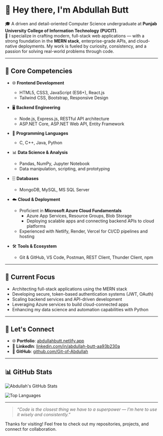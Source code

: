 # 👋 Hey there, I'm Abdullah Butt

🎓 A driven and detail-oriented Computer Science undergraduate at **Punjab University College of Information Technology (PUCIT)**.  
🚀 I specialize in crafting modern, full-stack web applications — with a strong foundation in the **MERN stack**, enterprise-grade APIs, and cloud-native deployments. My work is fueled by curiosity, consistency, and a passion for solving real-world problems through code.

---

## 💼 Core Competencies

- 🌐 **Frontend Development**
  - HTML5, CSS3, JavaScript (ES6+), React.js
  - Tailwind CSS, Bootstrap, Responsive Design

- 🖥️ **Backend Engineering**
  - Node.js, Express.js, RESTful API architecture
  - ASP.NET Core, ASP.NET Web API, Entity Framework

- 🧠 **Programming Languages**
  - C, C++, Java, Python

- 📊 **Data Science & Analysis**
  - Pandas, NumPy, Jupyter Notebook  
  - Data manipulation, scripting, and prototyping

- 🗄️ **Databases**
  - MongoDB, MySQL, MS SQL Server

- ☁️ **Cloud & Deployment**
  - Proficient in **Microsoft Azure Cloud Fundamentals**
    - Azure App Services, Resource Groups, Blob Storage
    - Deploying scalable apps and connecting backend APIs to cloud platforms
  - Experienced with Netlify, Render, Vercel for CI/CD pipelines and hosting

- 🛠️ **Tools & Ecosystem**
  - Git & GitHub, VS Code, Postman, REST Client, Thunder Client, npm

---

## 📌 Current Focus

- Architecting full-stack applications using the MERN stack  
- Developing secure, token-based authentication systems (JWT, OAuth)  
- Scaling backend services and API-driven development  
- Leveraging Azure services to build cloud-connected apps  
- Enhancing my data science and automation capabilities with Python

---

## 🔗 Let's Connect

- 🌐 **Portfolio**: [abdullahbutt.netlify.app](https://abdullahbutt.netlify.app)  
- 💼 **LinkedIn**: [linkedin.com/in/abdullah-butt-aa93b230a](https://www.linkedin.com/in/abdullah-butt-aa93b230a/)  
- 📂 **GitHub**: [github.com/Git-of-Abdullah](https://github.com/Git-of-Abdullah)

---

## 📊 GitHub Stats

![Abdullah's GitHub Stats](https://github-readme-stats.vercel.app/api?username=Git-of-Abdullah&show_icons=true&theme=tokyonight&hide_border=true)

![Top Languages](https://github-readme-stats.vercel.app/api/top-langs/?username=Git-of-Abdullah&layout=compact&theme=tokyonight&hide_border=true)

---

> _“Code is the closest thing we have to a superpower — I’m here to use it wisely and consistently.”_

Thanks for visiting! Feel free to check out my repositories, projects, and connect for collaboration.
